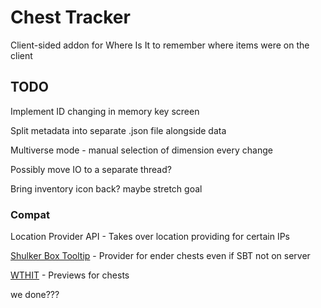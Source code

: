 # Chest Tracker

Client-sided addon for Where Is It to remember where items were on the client

## TODO

Implement ID changing in memory key screen

Split metadata into separate .json file alongside data

Multiverse mode - manual selection of dimension every change

Possibly move IO to a separate thread?

Bring inventory icon back? maybe stretch goal

### Compat

Location Provider API - Takes over location providing for certain IPs

[Shulker Box Tooltip](https://github.com/MisterPeModder/ShulkerBoxTooltip) - Provider for ender chests even if SBT not on server

[WTHIT](https://modrinth.com/mod/wthit) - Previews for chests

we done???